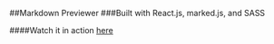 ##Markdown Previewer
###Built with React.js, marked.js, and SASS

####Watch it in action [here](https://htmlpreview.github.io/?https://github.com/MindfulBell/react-markdown-previewer/blob/master/src/client/index.html)


